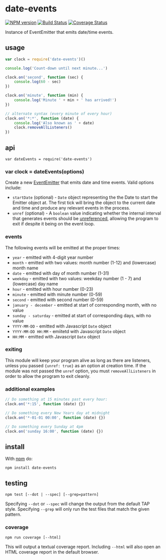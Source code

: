 # date-events

[![NPM version](https://badge.fury.io/js/date-events.png)](http://badge.fury.io/js/date-events)
[![Build Status](https://travis-ci.org/jasonpincin/date-events.svg?branch=master)](https://travis-ci.org/jasonpincin/date-events)
[![Coverage Status](https://coveralls.io/repos/jasonpincin/date-events/badge.png?branch=master)](https://coveralls.io/r/jasonpincin/date-events?branch=master)

Instance of EventEmitter that emits date/time events.

## usage

``` js
var clock = require('date-events')()

console.log('Count-down until next minute...')

clock.on('second', function (sec) {
    console.log(60 - sec)
})

clock.on('minute', function (min) {
    console.log('Minute ' + min + ' has arrived!')
})

// alternate syntax (every minute of every hour)
clock.on('*:*', function (date) {
    console.log('Also known as ' + date)
    clock.removeAllListeners()
})
```

## api

```
var dateEvents = require('date-events')
```

### var clock = dateEvents(options)

Create a new [EventEmitter](https://nodejs.org/api/events.html) that emits date
and time events. Valid options include:

* `startDate` (optional) - `Date` object representing the the Date to start the
  Emitter object at. The first tick will bring the object to the current date
  and time and produce any relevant events in the process.
* `unref` (optional) - A `boolean` value indicating whether the internal
  interval that generates events should be 
  [unreferenced](https://nodejs.org/api/timers.html#timers_unref), allowing the 
  program to exit if despite it being on the event loop.

### events

The following events will be emitted at the proper times:

* `year` - emitted with 4-digit year number
* `month` - emitted with two values: month number (1-12) and (lowercase) month name
* `date` - emitted with day of month number (1-31)
* `weekday` - emitted with two values: weekday number (1 - 7) and (lowercase) day name
* `hour` - emitted with hour number (0-23)
* `minute` - emitted with minute number (0-59)
* `second` - emitted with second number (0-59)
* `january - december` - emitted at start of corresponding month, with no value
* `sunday - saturday` - emitted at start of corresponding days, with no value
* `YYYY-MM-DD` - emitted with Javascript `Date` object
* `YYYY-MM-DD HH:MM` - emiitetd with Javascript `Date` object
* `HH:MM` - emitted with Javascript `Date` object

### exiting

This module will keep your program alive as long as there are listeners, unless
you passed `{unref: true}` as an option at creation time. If the module was not
passed the `unref` option, you must `removeAllListeners` in order to allow the
program to exit cleanly.

### additional examples

```javascript
// Do something at 15 minutes past every hour:
clock.on('*:15', function (date) {})

// Do something every New Years day at midnight
clock.on('*-01-01 00:00', function (date) {})

// Do something every Sunday at 4pm
clock.on('sunday 16:00', function (date) {})
```

## install

With [npm](https://npmjs.org) do:

```
npm install date-events
```

## testing

`npm test [--dot | --spec] [--grep=pattern]`

Specifying `--dot` or `--spec` will change the output from the default TAP style. 
Specifying `--grep` will only run the test files that match the given pattern.

### coverage

`npm run coverage [--html]`

This will output a textual coverage report. Including `--html` will also open 
an HTML coverage report in the default browser.
